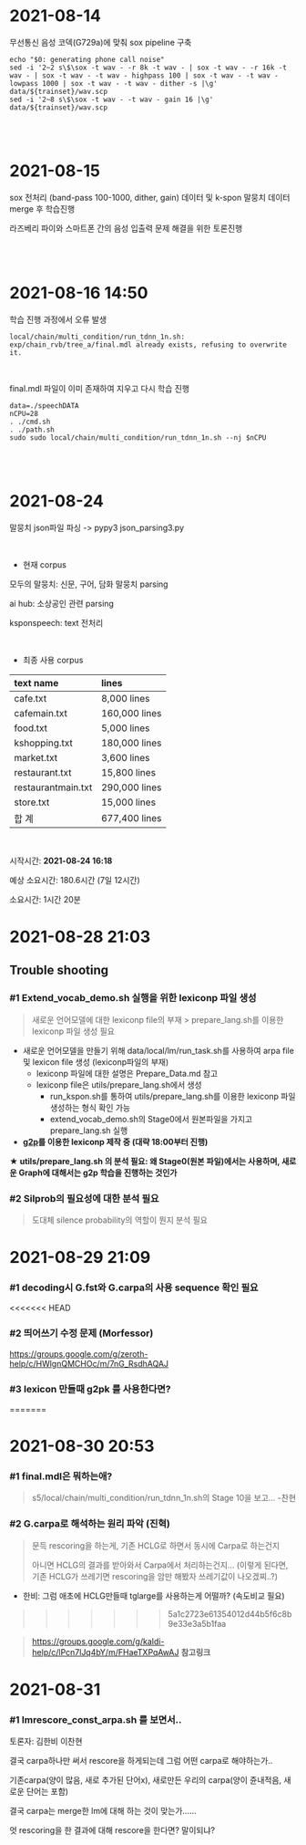 # 2021-08-14
무선통신 음성 코덱(G729a)에 맞춰 sox pipeline 구축
```
echo "$0: generating phone call noise"
sed -i '2~2 s\$\sox -t wav - -r 8k -t wav - | sox -t wav - -r 16k -t wav - | sox -t wav - -t wav - highpass 100 | sox -t wav - -t wav - lowpass 1000 | sox -t wav - -t wav - dither -s |\g' data/${trainset}/wav.scp
sed -i '2~8 s\$\sox -t wav - -t wav - gain 16 |\g' data/${trainset}/wav.scp
```

<br>

<br>

# 2021-08-15

sox 전처리 (band-pass 100-1000, dither, gain) 데이터 및 k-spon 말뭉치 데이터 merge 후 학습진행

라즈베리 파이와 스마트폰 간의 음성 입출력 문제 해결을 위한 토론진행

<br>

<br>

# 2021-08-16 14:50

학습 진행 과정에서 오류 발생 
```
local/chain/multi_condition/run_tdnn_1n.sh: exp/chain_rvb/tree_a/final.mdl already exists, refusing to overwrite it.
```

<br>

final.mdl 파일이 이미 존재하여 지우고 다시 학습 진행

```
data=./speechDATA
nCPU=28
. ./cmd.sh
. ./path.sh
sudo sudo local/chain/multi_condition/run_tdnn_1n.sh --nj $nCPU
```

<br>

<br>

# 2021-08-24

말뭉치 json파일 파싱 -> pypy3 json_parsing3.py

<br>

- 현재 corpus

모두의 말뭉치: 신문, 구어, 담화 말뭉치 parsing

ai hub: 소상공인 관련 parsing

ksponspeech: text 전처리

<br>

- 최종 사용 corpus

| text name          | lines         |
| :----------------- | :------------ |
| cafe.txt           | 8,000 lines   |
| cafemain.txt       | 160,000 lines |
| food.txt           | 5,000 lines   |
| kshopping.txt      | 180,000 lines |
| market.txt         | 3,600 lines   |
| restaurant.txt     | 15,800 lines  |
| restaurantmain.txt | 290,000 lines |
| store.txt          | 15,000 lines  |
| 합 계              | 677,400 lines |

<br>

시작시간: **2021-08-24 16:18**

예상 소요시간: 180.6시간 (7일 12시간)

소요시간: 1시간 20분



# 2021-08-28 21:03

## Trouble shooting

### \#1 Extend_vocab_demo.sh 실행을 위한 lexiconp 파일 생성

> 새로운 언어모델에 대한 lexiconp file의 부재 > prepare_lang.sh를 이용한 lexiconp 파일 생성 필요

- 새로운 언어모델을 만들기 위해 data/local/lm/run_task.sh를 사용하여 arpa file 및 lexicon file 생성 (lexiconp파일의 부재)
  - lexiconp 파일에 대한 설명은 Prepare_Data.md 참고
  - lexiconp file은 utils/prepare_lang.sh에서 생성
    - run_kspon.sh를 통하여 utils/prepare_lang.sh를 이용한 lexiconp 파일 생성하는 형식 확인 가능
    - extend_vocab_demo.sh의 Stage0에서 원본파일을 가지고 prepare_lang.sh 실행
- **[g2p](https://www.jask.or.kr/articles/xml/bQA1/)를 이용한 lexiconp 제작 중 (대략 18:00부터 진행)**



**★ utils/prepare_lang.sh 의 분석 필요: 왜 Stage0(원본 파일)에서는 사용하며, 새로운 Graph에 대해서는 g2p 학습을 진행하는 것인가**





### \#2 Silprob의 필요성에 대한 분석 필요

> 도대체 silence probability의 역할이 뭔지 분석 필요





# 2021-08-29 21:09

### \#1 decoding시 G.fst와 G.carpa의 사용 sequence 확인 필요



<<<<<<< HEAD
### \#2 띄어쓰기 수정 문제 (Morfessor)

https://groups.google.com/g/zeroth-help/c/HWlgnQMCHOc/m/7nG_RsdhAQAJ



### \#3 lexicon 만들때 g2pk 를 사용한다면?
=======

# 2021-08-30 20:53

### \#1 final.mdl은 뭐하는애?

> s5/local/chain/multi_condition/run_tdnn_1n.sh의 Stage 10을 보고... -찬현



### \#2 G.carpa로 해석하는 원리 파악 (진혁)

> 문득 rescoring을 하는게, 기존 HCLG로 하면서 동시에 Carpa로 하는건지
>
> 아니면 HCLG의 결과를 받아와서 Carpa에서 처리하는건지... (이렇게 된다면, 기존 HCLG가 쓰레기면 rescoring을 암만 해봤자 쓰레기값이 나오겠찌..?)

- 한비: 그럼 애초에 HCLG만들때 tglarge를 사용하는게 어떨까? (속도비교 필요)
>>>>>>> 5a1c2723e61354012d44b5f6c8b9e33e3a5b1faa

> https://groups.google.com/g/kaldi-help/c/lPcn7lJq4bY/m/FHaeTXPqAwAJ **참고링크**



# 2021-08-31

### #1 lmrescore_const_arpa.sh 를 보면서..

토론자: 김한비 이찬현

결국 carpa하나만 써서 rescore을 하게되는데 그럼 어떤 carpa로 해야하는가..

기존carpa(양이 많음, 새로 추가된 단어x), 새로만든 우리의 carpa(양이 쥰내적음, 새로운 단어는 포함)

결국 carpa는 merge한 lm에 대해 하는 것이 맞는가......

엇 rescoring을 한 결과에 대해 rescore을 한다면?  말이되냐?




